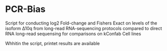 # PCR-Bias
Script for conducting log2 Fold-change and Fishers Exact on levels of the isoform Δ10q from long-read RNA-sequencing protocols compared to direct RNA long-read sequensing for comparisons on kConfab Cell lines

Whhitin the script, printet results are available
